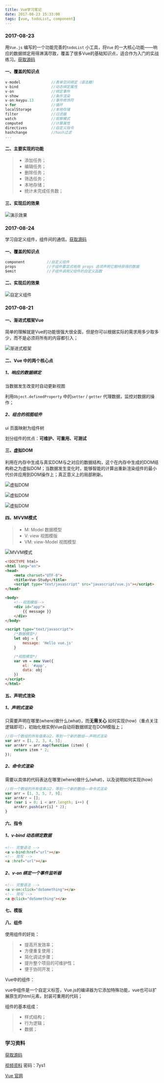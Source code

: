 ```yaml
---
title: Vue学习笔记
date: 2017-08-23 15:33:00
tags: [vue, todoList, component]
---
```


### 2017-08-23 

用`Vue.js` 编写的一个功能完善的`todoList` 小工具，将`Vue` 的一大核心功能——响应的数据绑定用得淋漓尽致，覆盖了很多Vue的基础知识点，适合作为入门的实战练习。[获取源码](https://github.com/xiachengwei5/vue-study-notes/tree/master/todoList) 

#### 一、覆盖的知识点

``` javascript
v-model              //表单空间绑定（语法糖）
v-bind               //动态绑定属性
v-on                 //绑定事件
v-show               //条件渲染
v-on:keypu.13        //事件修饰符
v-for                //循环
localStorage         //本地存储
filter               //过滤器
watch                //观察模式
computed             //计算属性
directives           //自定义指令
hashchange           //hash过滤
...
```

<!-- more -->

#### 二、主要实现的功能

> * 添加任务；
> * 编辑任务；
> * 删除任务；
> * 筛选任务；
> * 本地存储；
> * 统计未完成任务数；

#### 三、实现后的效果

![演示效果](http://olywxnzqu.bkt.clouddn.com/todoList.gif)  



### 2017-08-24

学习自定义组件，组件间的通信。[获取源码](https://github.com/xiachengwei5/vue-study-notes/tree/master/custom-component) 

#### 一、覆盖的知识点

``` javascript
component          //自定义组件
props              //子组件要显式地用 props 选项声明它期待获得的数据
$emit              //子组件调用父组件的自定义函数
```

#### 二、实现后的效果

![自定义组件](http://olywxnzqu.bkt.clouddn.com/customComponent.gif) 

### 2017-08-21

#### 一、渐进式框架Vue

简单的理解就是Vue的功能很强大很全面，但是你可以根据实际的需求用多少取多少，而不是必须将所有的内容都引入；

![渐进式框架](http://olywxnzqu.bkt.clouddn.com/img/vue-study/jianjinkuangjia.png) 

#### 二、Vue 中的两个核心点 

##### 1、响应的数据绑定 

当数据发生改变时自动更新视图

利用`Object.definedProperty` 中的`setter` / `getter` 代理数据，监控对数据的操作；

##### 2、组合的视图组件

ui 页面映射为组件树

划分组件的优点：**可维护、可重用、可测试** 

#### 三、虚拟DOM

利用在内存中生成与真实DOM与之对应的数据结构，这个在内存中生成的DOM结构称之为虚拟DOM；当数据发生变化时，能够智能的计算出重新渲染组件的最小代价并应用到DOM操作上；真正意义上的局部刷新。



![虚拟DOM](http://olywxnzqu.bkt.clouddn.com/img/vue-study/xunidom1.png) 

![虚拟DOM](http://olywxnzqu.bkt.clouddn.com/img/vue-study/xunidom2.png) 

![虚拟DOM](http://olywxnzqu.bkt.clouddn.com/img/vue-study/xunidom3.png) 

#### 四、MVVM模式

> - M: Model  数据模型
> - V: view   视图模版
> - VM: view-Model   视图模型

![MVVM模式](http://olywxnzqu.bkt.clouddn.com/img/vue-study/MVVM.png)  

```html
<!DOCTYPE html>
<html lang="en">
<head>
    <meta charset="UTF-8">
    <title>Vue-Study</title>
    <script type="text/javascript" src="javascript/vue.js"></script>
</head>

<body>
    <!--视图模版-->
    <div id="app">
        {{ message }}
    </div>
</body>

<script type="text/javascript">
    /*数据模型*/
    let obj = {
        message: 'Hello vue.js'
    }

    /*视图模型*/
    var vm = new Vue({
        el: '#app',
        data: obj
    })
</script>
</html>
```

#### 五、声明式渲染

##### 1、声明式渲染

只需要声明在哪里(where)做什么(what)，而**无需关心** 如何实现(how)（重点关注逻辑即可），初始化根实例Vue自动将数据绑定在DOM模版上；

```javascript
//将一个数组的所有值乘以2，等到一个新的数组——声明式渲染
var arr = [1, 2, 3, 4, 5];
var arrArr = arr.map(function (item) {
    return item * 2;
});
```

##### 2、命令式渲染

需要以具体的代码表达在哪里(where)做什么(what)，以及说明如何实现(how)

```javascript
//将一个数组的所有值乘以2，等到一个新的数组——命令式渲染
var arr = [1, 3, 5, 7, 9];
var arrArr = [];
for (var i = 0; i < arr.length; i++) {
    arrArr.push(arr[i] * 2);
}
```

#### 六、指令

##### 1、v-bind 动态绑定数据

```html
<!-- 完整语法 -->
<a v-bind:href="url"></a>
<!-- 简写 -->
<a :href="url"></a>
```

##### 2、v-on 绑定一个事件监听器

```html
<!-- 完整语法 -->
<a v-on:click="doSomething"></a>
<!-- 简写 -->
<a @click="doSomething"></a>
```

#### 七、模版



#### 八、组件

使用组件的好处：

> - 提高开发效率；
> - 方便重复使用；
> - 简化调试步骤；
> - 提升整个项目的可维护性；
> - 便于协同开发；



Vue中的组件：

vue中组件是一个自定义标签，Vue.js的编译器为它添加特殊功能，vue也可以扩展原生的html元素，封装可重用的代码；

组件的基本组成：

> - 样式结构；
> - 行为逻辑；
> - 数据；

### 学习资料

[获取源码](https://github.com/xiachengwei5/vue-study-notes) 

[视频资料](http://pan.baidu.com/s/1hr6uwfy) 密码：7ys1

[Vue 官网](https://cn.vuejs.org/) 